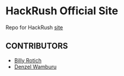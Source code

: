 HackRush Official Site
======================
Repo for HackRush [site](https://hackrush.github.io)

## CONTRIBUTORS
- [Billy Rotich](https://github.com/rawteech)
- [Denzel Wamburu](https://github.com/denzelwaburu)
